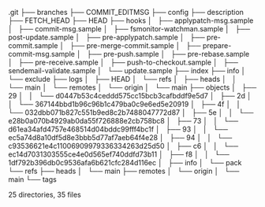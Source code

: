 .git
├── branches
├── COMMIT_EDITMSG
├── config
├── description
├── FETCH_HEAD
├── HEAD
├── hooks
│   ├── applypatch-msg.sample
│   ├── commit-msg.sample
│   ├── fsmonitor-watchman.sample
│   ├── post-update.sample
│   ├── pre-applypatch.sample
│   ├── pre-commit.sample
│   ├── pre-merge-commit.sample
│   ├── prepare-commit-msg.sample
│   ├── pre-push.sample
│   ├── pre-rebase.sample
│   ├── pre-receive.sample
│   ├── push-to-checkout.sample
│   ├── sendemail-validate.sample
│   └── update.sample
├── index
├── info
│   └── exclude
├── logs
│   ├── HEAD
│   └── refs
│       ├── heads
│       │   └── main
│       └── remotes
│           └── origin
│               └── main
├── objects
│   ├── 29
│   │   └── d0447b53c4ceddd575cc15bcb3cafbddf9e5d7
│   ├── 2d
│   │   └── 367144bbd1b96c96b1c479ba0c9e6ed5e20919
│   ├── 4f
│   │   └── 032dbb071b827c551b9ed8c2b7488047772d87
│   ├── 5e
│   │   └── e28b0a070b4929ab0da55f726888e2cb758bc8
│   ├── 73
│   │   └── d61ea34afd4757e468514d04bddc99fff4bc1f
│   ├── 93
│   │   └── ec5a74d8a10df5d8e3bbb5d77af7aeb64f4e28
│   ├── 94
│   │   └── c93536621e4c11006909979336334263d25d50
│   ├── c6
│   │   └── ec14d7031303555ce4e0d565ef740ddfd73b11
│   ├── f8
│   │   └── 1df792b396db0c9536afa6b621cfc284d116ec
│   ├── info
│   └── pack
└── refs
    ├── heads
    │   └── main
    ├── remotes
    │   └── origin
    │       └── main
    └── tags

25 directories, 35 files
